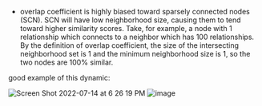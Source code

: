 - overlap coefficient is highly biased toward sparsely connected nodes (SCN). SCN will have low neighborhood size, causing them to tend toward higher similarity scores. Take, for example, a node with 1 relationship which connects to a neighbor which has 100 relationships. By the definition of overlap coefficient, the size of the intersecting neighborhood set is 1 and the minimum neighborhood size is 1, so the two nodes are 100% similar.

good example of this dynamic:

![Screen Shot 2022-07-14 at 6 26 19 PM](https://user-images.githubusercontent.com/95512439/179128239-2a70a4ba-4e42-4d41-bd65-8603f3498003.png)
![image](https://user-images.githubusercontent.com/95512439/179128380-029473c3-4bc3-4af6-87ca-3e59607de537.png)
